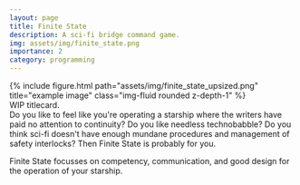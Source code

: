 ```yaml
---
layout: page
title: Finite State
description: A sci-fi bridge command game.
img: assets/img/finite_state.png
importance: 2
category: programming
---
```

<div class="row">
    <div class="col-sm mt-3 mt-md-0">
        {% include figure.html path="assets/img/finite_state_upsized.png" title="example image" class="img-fluid rounded z-depth-1" %}
    </div>
</div>
<div class="caption">
    WIP titlecard.
</div>
Do you like to feel like you're operating a starship where the writers have paid no attention to continuity? Do you like needless technobabble? Do you think sci-fi doesn't have enough mundane procedures and management of safety interlocks? Then Finite State is probably for you.

Finite State focusses on competency, communication, and good design for the operation of your starship.
